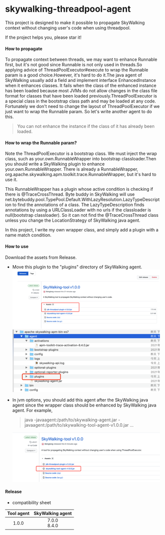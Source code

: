 # skywalking-threadpool-agent

This project is designed to make it possible to propagate SkyWalking context without changing user's code when using threadpool.

If the project helps you, please star it!

#### How to propagate

To propagate context between threads, we may want to enhance Runnable first, but it's not good since Runnable is not only 
used in threads.So applying advice of ThreadPoolExecutor#execute to wrap the Runnable param is a good choice.However, it's hard to do 
it.The java agent of SkyWalking usually add a field and implement interface EnhancedInstance when it enhances classes.
It fails when the class of the enhanced instance has been loaded because most JVMs do not allow changes in the class 
file format for classes that have been loaded previously.ThreadPoolExecutor is a special class in the bootstrap class 
path and may be loaded at any code. Fortunately we don't need to change the layout of ThreadPoolExecutor if we just want 
to wrap the Runnable param. So let's write another agent to do this.

> You can not enhance the instance if the class of it has already been loaded.



#### How to wrap the Runnable param?

Note the ThreadPoolExecutor is a bootstrap class. We must inject the wrap class, such as your.own.RunnableWrapper into 
bootstrap classloader.Then you should write a SkyWalking plugin to enhance your.own.RunnableWrapper. There is already a 
RunnableWrapper, org.apache.skywalking.apm.toolkit.trace.RunnableWrapper, but it's hard to use it.

This RunnableWrapper has a plugin whose active condition is checking if there is @TraceCrossThread. Byte buddy in 
SkyWalking will use net.bytebuddy.pool.TypePool.Default.WithLazyResolution.LazyTypeDescription to find the annotations 
of a class. The LazyTypeDescription finds annotations by using a URLClassLoader with no urls if the classloader is 
null(bootstrap classloader). So it can not find the @TraceCrossThread class unless you change the LocationStrategy of 
SkyWalking java agent.

In this project, I write my own wrapper class, and simply add a plugin with a name match condition.

#### How to use

Download the assets from Release.
* Move this plugin to the "plugins" directory of SkyWalking agent.
  ![plugin](docs/images/plugin.png)
  ![plugin](docs/images/sky-plugins.png)

* In jvm options, you should add this agent after the SkyWalking java agent since the wrapper class should be enhanced 
  by SkyWalking java agent. For example,

  > java -javaagent:/path/to/skywalking-agent.jar -javaagent:/path/to/skywalking-tool-agent-v1.0.0.jar ...

  ![agent.png](docs/images/agent.png)



#### Release

* compatibility sheet

| Tool agent | SkyWalking agent |
| :--------: | :--------------: |
|   1.0.0    | 7.0.0<br />8.4.0 |

